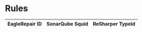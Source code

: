 # Rules


| EagleRepair ID       |  SonarQube Squid           | ReSharper TypeId  |
| ------------- |-------------| -----|